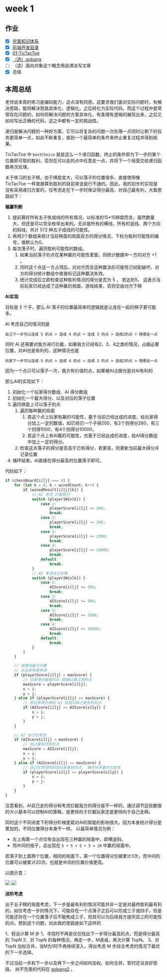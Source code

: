 # week 1

## 作业

- [x] [完善知识体系](./前端技术.xmind)
- [x] [前端开发目录](./fe-summary.md)
- [x] [01-TicTacToe](./01-TicTacToe/)
- [x] [（选）gobang](./02-gobang/index.html)
- [ ] （选）面向对象这个概念用追溯法写文章
- [x] 总结

## 本周总结

老师说本周的练习是编码能力，这点深有同感。这要求我们面对实际问题时，有解决思路，能将解决思路具体化、逻辑化，之后转化为实际代码。而这个过程中是常常存在问题的，如何将解决问题的方案具体化、有条理有逻辑的展现出来，之后又如何写出正确的代码，这之中都有一定的挑战性。

递归是解决问题的一种好方案，它可以将复杂的问题一次处理一点同时让剩下的任务更简单一点，如此不断重复，直到一个最简单的条件来终止重复过程并得到结果。

TicTacToe 中 `bestChoice` 就是这么一个递归函数，终止的条件即为下一步的某个位置即可取的胜利，否则在可以走的点中任意走一点，并将下一个局面交给递归函数再次处理。


关于练习的五子棋，由于棋盘变大，可以落子的位置很多，直接使用像 TicTacToe 一样直接算到胜利的目前来说是行不通的。因此，我的初步的实现是没有采用递归方案的，仅考虑走在下一步时保证得分最高，对自己最有利，大致思路如下：

**输赢判断**

1. 提前算好所有五子练成线的所有情况，以标准的15*15棋盘而言，虽然数量大，但还是可以完全枚举出来的。无非是所有的横线、所有的竖线、两个方向的斜线，共计 572 种五子成线的可能性。
2. 再用2个数组来统计当前棋盘的局面双方的得分情况，下标为胜利可能性的编号，值默认为0。
3. 每次落子时，遍历胜利可能性的数组。
   1. 如果当前落子的点在某种赢的可能性里面，则统计数据中一方的对方 +1 。
   2. 同时这个点这一方占领后，对对方而言这种赢法的可能性已经配破坏，对方的得分统计数组中直接标记这种赢法失效。
   3. 统计完成后立即检查这种胜利情况的得分是否为 5 ， 若达到5， 这表示当前玩家已经达成了这种赢的局面，游戏结束，否则交由对方下棋

**AI实现**

目标是 5 个子，那么 AI 落子的位置最简单的逻辑就是让连在一起的棋子更可能多。

AI 考虑自己的情况则是
 
```
自己下一步可以连成 5 的点 > 连成 4 的点 > 连成 3 的点 > 连成2的点 > 随便走一点
```

同时 AI 还需要对我方进行拦截，如果我方已经有2、3、4之类的情况，占据必要位置，对AI也是有利的，这种情况也是

```
玩家下一步可以连成 5 的点 > 连成 4 的点 > 连成 3 的点 > 连成2的点 > 随便走一点
```

因为一个点只可以落子一次，我方有价值的点，如果被AI占据也是对AI有利的

那么AI的实现如下：

1. 初始化一个玩家得分数组、AI 得分数组
2. 初始化一个最大得分、以及对应的落子位置
3. 遍历棋盘上可以落子的点
   1. 遍历每种赢的局面
      1. 若这个点上玩家有赢的可能性，基于当前已经达成的进度，给玩家得分加上一定的数值，如已经已一个子得200，有2个则得分260，有三个则得1000，有4个则得分10000。
      2. 若这个点上有AI赢的可能性，也基于已经达成的进度，给AI得分数组中加上一定的得分。
   2. 检查这点落子的得分是否高于已有得分，若更高，则更新当前最大得分并记录位置
4. 循环结束，AI直接在得分最高的位置落子即可。

代码如下：

```js
if (chessBoard[i][j] === 0) {
    for (let k = 0; k < winedCount; k++) {
        if (winedResult[i][j][k]) {
            // AI 考虑 拦截我方
            switch (player1Win[k]) {
                case 1:
                    playerScore[i][j] += 200;
                    break;
                case 2:
                    playerScore[i][j] += 260;
                    break;
                case 3:
                    playerScore[i][j] += 2000;
                    break;
                case 4:
                    playerScore[i][j] += 10000;
                    break;
                default:
                    break;
            }
            // AI 考虑自己走棋
            switch (player2Win[k]) {
                case 1:
                    AIScore[i][j] += 300;
                    break;
                case 2:
                    AIScore[i][j] += 500;
                    break;
                case 3:
                    AIScore[i][j] += 2500;
                    break;
                case 4:
                    AIScore[i][j] += 20000;
                    break;
                default:
                    break;
            }
        }
    }

    // 顺便找最大分数
    // 从玩家角度考虑
    if (playerScore[i][j] > maxScore) {
        // 玩家得分最高的点 就是AI要占领的点
        maxScore = playerScore[i][j];
        x = i;
        y = j;
    } else if (playerScore[i][j] == maxScore) {
        // 若玩家得分相同 AI 会找对自己更有利的点
        if (AIScore[i][j] >= AIScore[x][y]) {
            x = i;
            y = j;
        }
    }

    // AI 自己的考虑
    if (AIScore[i][j] > maxScore) {
        // 自己最有优势的点
        maxScore = AIScore[i][j];
        x = i;
        y = j;
    } else if (AIScore[i][j] == maxScore) {
        // 自己优势相同则选玩家更好的点， 破坏对手赢的可能性
        if (playerScore[i][j] >= playerScore[x][y]) {
            x = i;
            y = j;
        }
    }
}
```

注意看到，AI自己走的得分和考虑拦截我方的得分是不一样的，通过调节这些数值的大小基本可以控制AI的策略，是更倾向于拦截玩家还是更倾向于自己走棋。

同时这个不同进度下的得分阶梯差距对AI的智能的影响很大。因为本身统计得分是累加的，不同位置得分本身不一样。
以最简单情况为例：

- 左上角第一个点仅有会出现在三种赢的局面中，即横竖斜。
- 而中间的格子，会出现在 `5 + 5 + 5 + 5 = 20` 中赢的局面中。

若落子到上面两个位置，相同的局面下，第一个位置得分仅被累计3次，而中间的位置可以被累计20次。也就是中间的位置价值更高。

以图示意：

![](images/01.png)
![](images/02.png)

**进阶考虑**

出于五子棋的局面考虑，下一步是最有利的情况可能并非一定是对最终胜利最有利的。如仅考虑一步的情况下，可能存在一个点落子之后可以形成三子或四子，但是可能还存在一个位置落子后不能构成三子，但其可以为后续我方提供双三的可能性的点。想到这个问题，对此我的思路是如下这样的

1、假设计算 M 步
1、寻找时不再是仅仅找出下一步得分最高的点，而是得分最高的 TopN
2、对 TopN 的每种情况，再走一步，M递减，再次计算 TopN。
3、对 TopN 加权合并，当M为1时不再继续深入，得出考虑 M 步综合考虑的情况下最优的下一步选择。

不过当前一步和下一步以及再下一步之间如何加权、如何合并，暂时还没良好思路。 尚不完善的代码在 [gobang2](./02-gobang/index2.js) 。
